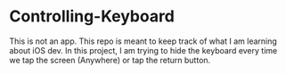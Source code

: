 # Controlling-Keyboard
This is not an app. This repo is meant to keep track of what I am learning about iOS dev. In this project, I am trying to hide the keyboard every time we tap the screen (Anywhere) or tap the return button.
